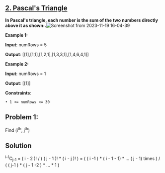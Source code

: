 <h2><a href="https://leetcode.com/problems/pascals-triangle/description/">2. Pascal's Triangle</a></h2>

**In Pascal's triangle, each number is the sum of the two numbers directly above it as shown:.**![Screenshot from 2023-11-19 16-04-39](https://github.com/sanjay9616/Striver_180/assets/87460579/d3664cdc-f096-403e-ba77-b5136b74cc6d)



**Example 1:**

**Input**: numRows = 5

**Output**: [[1],[1,1],[1,2,1],[1,3,3,1],[1,4,6,4,1]]


**Example 2:**

**Input**: numRows = 1

**Output**: [[1]]

**Constraints**:

    • 1 <= numRows <= 30

<h2>Problem 1: </h2>
Find (i<sup>th</sup>, j<sup>th</sup>)

<h2>Solution</h2>
<sup>i-1</sup>C<sub>j-1</sub> = ( i - 2 )! / ( ( j - 1 )! * ( i - j )! ) = ( ( i -1 ) * ( i - 1 - 1) * ... ( j - 1) times ) / ( ( j-1 ) * ( j - 1 -2 ) * ... * 1 )

